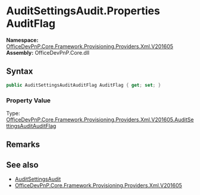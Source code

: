 # AuditSettingsAudit.Properties AuditFlag
  

**Namespace:** [OfficeDevPnP.Core.Framework.Provisioning.Providers.Xml.V201605](OfficeDevPnP.Core.Framework.Provisioning.Providers.Xml.V201605.md)  
**Assembly:** OfficeDevPnP.Core.dll  
## Syntax
```C#
public AuditSettingsAuditAuditFlag AuditFlag { get; set; }
```

### Property Value
Type: [OfficeDevPnP.Core.Framework.Provisioning.Providers.Xml.V201605.AuditSettingsAuditAuditFlag](OfficeDevPnP.Core.Framework.Provisioning.Providers.Xml.V201605.AuditSettingsAuditAuditFlag.md)  

## Remarks 

## See also
- [AuditSettingsAudit](OfficeDevPnP.Core.Framework.Provisioning.Providers.Xml.V201605.AuditSettingsAudit.md) 
- [OfficeDevPnP.Core.Framework.Provisioning.Providers.Xml.V201605](OfficeDevPnP.Core.Framework.Provisioning.Providers.Xml.V201605.md) 
